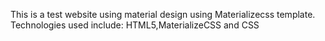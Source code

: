 This is a test website using material design using Materializecss template.
Technologies used include: HTML5,MaterializeCSS and CSS
